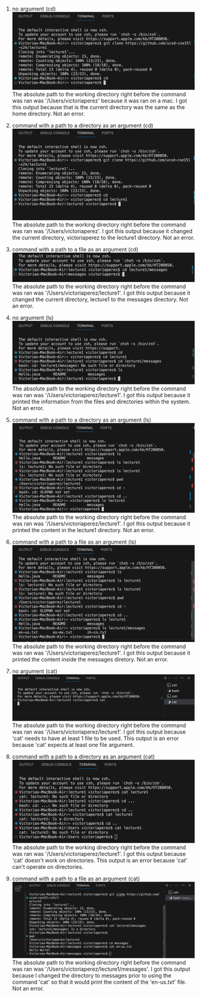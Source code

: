 1. no argument (cd)
![Image](cd1.png)
The absolute path to the working directory right before the command was ran was '/Users/victoriaperez' because it was ran on a mac.
I got this output because that is the current directory was the same as the home directory.
Not an error.

2. command with a path to a directory as an argument (cd)
![Image](cd2.png)
The absolute path to the working directory right before the command was ran was '/Users/victoriaperez'.
I got this output because it changed the current directory, victoriaperez to the lecture1 directory. 
Not an error.


3. command with a path to a file as an argument (cd)
![Image](cd3.png)
The absolute path to the working directory right before the command was ran was '/Users/victoriaperez/lecture1'.
I got this output because it changed the current directory, lecture1 to the messages directory.
Not an error.

4. no argument (ls)
![Image](ls1.png)
The absolute path to the working directory right before the command was ran was '/Users/victoriaperez/lecture1'.
I got this output because it printed the information from the files and directories within the system.
Not an error.

5. command with a path to a directory as an argument (ls)
![Image](ls2.png)
The absolute path to the working directory right before the command was ran was '/Users/victoriaperez/lecture1'.
I got this output because it printed the content in the lecture1 directory.
Not an error.  

6. command with a path to a file as an argument (ls)
![Image](ls3.png)
The absolute path to the working directory right before the command was ran was '/Users/victoriaperez/lecture1'.
I got this output because it printed the content inside the messages diretory. 
Not an error.

7. no argument (cat)
![Image](cat1.png)
The absolute path to the working directory right before the command was ran was '/Users/victoriaperez/lecture1'.
I got this output because 'cat' needs to have at least 1 file to be used.
This output is an error because 'cat' expects at least one file argument.



8. command with a path to a directory as an argument (cat)
![Image](cat2.png)
The absolute path to the working directory right before the command was ran was '/Users/victoriaperez/lecture1'.
I got this output because 'cat' doesn't work on directories. 
This output is an error because 'cat' can't operate on directories.
  
  

9. command with a path to a file as an argument (cat)
![Image](cat3.png)      
The absolute path to the working directory right before the command was ran was '/Users/victoriaperez/lecture1/messages'.
I got this output because I changed the directory to messages prior to using the command 'cat' so that it would print the content of the 'en-us.txt' file. 
Not an error.




